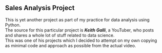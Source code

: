 ## Sales Analysis Project

This is yet another project as part of my practice for data analysis using Python. 
<br>
The source for this particular project is ***Keith Galli***, a YouTuber, who posts and shares a whole lot of stuff related to data science.
<br>
This was one of his projects which I decided to attempt on my own copying as minimal code and approach as possible from the actual video.
<br>
